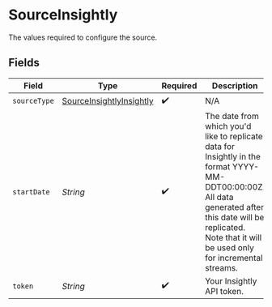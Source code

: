 # SourceInsightly

The values required to configure the source.


## Fields

| Field                                                                                                                                                                                                             | Type                                                                                                                                                                                                              | Required                                                                                                                                                                                                          | Description                                                                                                                                                                                                       | Example                                                                                                                                                                                                           |
| ----------------------------------------------------------------------------------------------------------------------------------------------------------------------------------------------------------------- | ----------------------------------------------------------------------------------------------------------------------------------------------------------------------------------------------------------------- | ----------------------------------------------------------------------------------------------------------------------------------------------------------------------------------------------------------------- | ----------------------------------------------------------------------------------------------------------------------------------------------------------------------------------------------------------------- | ----------------------------------------------------------------------------------------------------------------------------------------------------------------------------------------------------------------- |
| `sourceType`                                                                                                                                                                                                      | [SourceInsightlyInsightly](../../models/shared/SourceInsightlyInsightly.md)                                                                                                                                       | :heavy_check_mark:                                                                                                                                                                                                | N/A                                                                                                                                                                                                               |                                                                                                                                                                                                                   |
| `startDate`                                                                                                                                                                                                       | *String*                                                                                                                                                                                                          | :heavy_check_mark:                                                                                                                                                                                                | The date from which you'd like to replicate data for Insightly in the format YYYY-MM-DDT00:00:00Z. All data generated after this date will be replicated. Note that it will be used only for incremental streams. | 2021-03-01T00:00:00Z                                                                                                                                                                                              |
| `token`                                                                                                                                                                                                           | *String*                                                                                                                                                                                                          | :heavy_check_mark:                                                                                                                                                                                                | Your Insightly API token.                                                                                                                                                                                         |                                                                                                                                                                                                                   |
